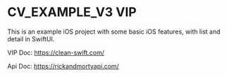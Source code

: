# CV_EXAMPLE_V3 VIP
This is an example iOS project with some basic iOS features, with list and detail in SwiftUI.

VIP Doc:
https://clean-swift.com/


Api Doc:
https://rickandmortyapi.com/
